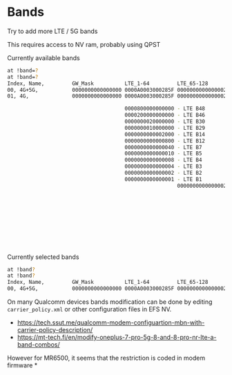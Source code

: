 # Bands
Try to add more LTE / 5G bands

This requires access to NV ram, probably using QPST

Currently available bands
```bash
at !band=?
at !band=?
Index, Name,         GW_Mask          LTE_1-64         LTE_65-128       NSA_1-64         NSA_65-128       NSA_257-320      SA_1-64          SA_65-128        SA_257-320       Mode
00, 4G+5G,           0000000000000000 0000A0003000285F 0000000000000002 0000000030002812 0000000000001002 0000000000000008 0000000000000000 0000000000000000 0000000000000000 1
01, 4G,              0000000000000000 0000A0003000285F 0000000000000002 0000000000000000 0000000000000000 0000000000000000 0000000000000000 0000000000000000 0000000000000000 1

                                      0000800000000000 - LTE B48    
                                      0000200000000000 - LTE B46    
                                      0000000020000000 - LTE B30    
                                      0000000010000000 - LTE B29    
                                      0000000000002000 - LTE B14    
                                      0000000000000800 - LTE B12    
                                      0000000000000040 - LTE B7     
                                      0000000000000010 - LTE B5     
                                      0000000000000008 - LTE B4     
                                      0000000000000004 - LTE B3     
                                      0000000000000002 - LTE B2     
                                      0000000000000001 - LTE B1     
                                                       0000000000000002 - LTE B66    
                                                                        0000000020000000 - NR5G N30    
                                                                        0000000010000000 - NR5G N29    
                                                                        0000000000002000 - NR5G N14    
                                                                        0000000000000800 - NR5G N12    
                                                                        0000000000000010 - NR5G N5     
                                                                        0000000000000002 - NR5G N2     
                                                                                         0000000000001000 - NR5G N77    
                                                                                         0000000000000002 - NR5G N66    
                                                                                                          0000000000000008 - NR5G N260   
```

Currently selected bands
```bash
at !band?
at !band?
Index, Name,         GW_Mask          LTE_1-64         LTE_65-128       NSA_1-64         NSA_65-128       NSA_257-320      SA_1-64          SA_65-128        SA_257-320       Mode
00, 4G+5G,           0000000000000000 0000A0003000285F 0000000000000002 0000000030002812 0000000000001002 0000000000000008 0000000000000000 0000000000000000 0000000000000000 1
```

On many Qualcomm devices bands modification can be done by editing `carrier_policy.xml` or other configuration files in EFS NV.
  * https://tech.ssut.me/qualcomm-modem-configuartion-mbn-with-carrier-policy-description/
  * https://mt-tech.fi/en/modify-oneplus-7-pro-5g-8-and-8-pro-nr-lte-a-band-combos/

However for MR6500, it seems that the restriction is coded in modem firmware
  * 
